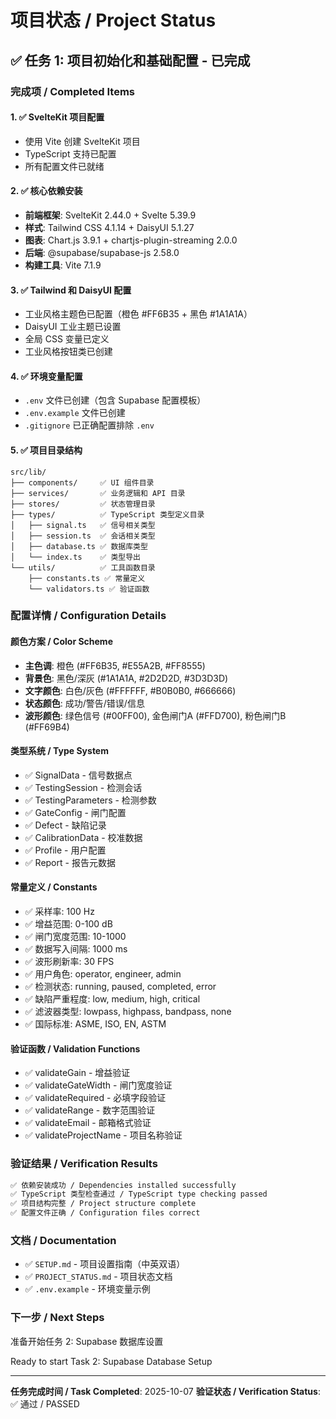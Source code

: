 # 项目状态 / Project Status

## ✅ 任务 1: 项目初始化和基础配置 - 已完成

### 完成项 / Completed Items

#### 1. ✅ SvelteKit 项目配置
- 使用 Vite 创建 SvelteKit 项目
- TypeScript 支持已配置
- 所有配置文件已就绪

#### 2. ✅ 核心依赖安装
- **前端框架**: SvelteKit 2.44.0 + Svelte 5.39.9
- **样式**: Tailwind CSS 4.1.14 + DaisyUI 5.1.27
- **图表**: Chart.js 3.9.1 + chartjs-plugin-streaming 2.0.0
- **后端**: @supabase/supabase-js 2.58.0
- **构建工具**: Vite 7.1.9

#### 3. ✅ Tailwind 和 DaisyUI 配置
- 工业风格主题色已配置（橙色 #FF6B35 + 黑色 #1A1A1A）
- DaisyUI 工业主题已设置
- 全局 CSS 变量已定义
- 工业风格按钮类已创建

#### 4. ✅ 环境变量配置
- `.env` 文件已创建（包含 Supabase 配置模板）
- `.env.example` 文件已创建
- `.gitignore` 已正确配置排除 `.env`

#### 5. ✅ 项目目录结构
```
src/lib/
├── components/     ✅ UI 组件目录
├── services/       ✅ 业务逻辑和 API 目录
├── stores/         ✅ 状态管理目录
├── types/          ✅ TypeScript 类型定义目录
│   ├── signal.ts   ✅ 信号相关类型
│   ├── session.ts  ✅ 会话相关类型
│   ├── database.ts ✅ 数据库类型
│   └── index.ts    ✅ 类型导出
└── utils/          ✅ 工具函数目录
    ├── constants.ts ✅ 常量定义
    └── validators.ts ✅ 验证函数
```

### 配置详情 / Configuration Details

#### 颜色方案 / Color Scheme
- **主色调**: 橙色 (#FF6B35, #E55A2B, #FF8555)
- **背景色**: 黑色/深灰 (#1A1A1A, #2D2D2D, #3D3D3D)
- **文字颜色**: 白色/灰色 (#FFFFFF, #B0B0B0, #666666)
- **状态颜色**: 成功/警告/错误/信息
- **波形颜色**: 绿色信号 (#00FF00), 金色闸门A (#FFD700), 粉色闸门B (#FF69B4)

#### 类型系统 / Type System
- ✅ SignalData - 信号数据点
- ✅ TestingSession - 检测会话
- ✅ TestingParameters - 检测参数
- ✅ GateConfig - 闸门配置
- ✅ Defect - 缺陷记录
- ✅ CalibrationData - 校准数据
- ✅ Profile - 用户配置
- ✅ Report - 报告元数据

#### 常量定义 / Constants
- ✅ 采样率: 100 Hz
- ✅ 增益范围: 0-100 dB
- ✅ 闸门宽度范围: 10-1000
- ✅ 数据写入间隔: 1000 ms
- ✅ 波形刷新率: 30 FPS
- ✅ 用户角色: operator, engineer, admin
- ✅ 检测状态: running, paused, completed, error
- ✅ 缺陷严重程度: low, medium, high, critical
- ✅ 滤波器类型: lowpass, highpass, bandpass, none
- ✅ 国际标准: ASME, ISO, EN, ASTM

#### 验证函数 / Validation Functions
- ✅ validateGain - 增益验证
- ✅ validateGateWidth - 闸门宽度验证
- ✅ validateRequired - 必填字段验证
- ✅ validateRange - 数字范围验证
- ✅ validateEmail - 邮箱格式验证
- ✅ validateProjectName - 项目名称验证

### 验证结果 / Verification Results

```bash
✅ 依赖安装成功 / Dependencies installed successfully
✅ TypeScript 类型检查通过 / TypeScript type checking passed
✅ 项目结构完整 / Project structure complete
✅ 配置文件正确 / Configuration files correct
```

### 文档 / Documentation

- ✅ `SETUP.md` - 项目设置指南（中英双语）
- ✅ `PROJECT_STATUS.md` - 项目状态文档
- ✅ `.env.example` - 环境变量示例

### 下一步 / Next Steps

准备开始任务 2: Supabase 数据库设置

Ready to start Task 2: Supabase Database Setup

---

**任务完成时间 / Task Completed**: 2025-10-07
**验证状态 / Verification Status**: ✅ 通过 / PASSED
